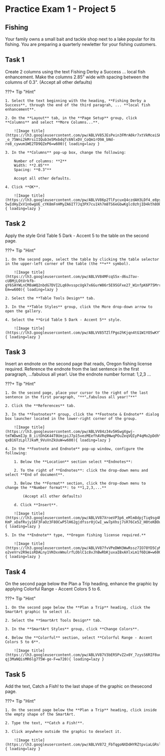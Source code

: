 # Practice Exam 1 - Project 5

## Fishing

Your family owns a small bait and tackle shop next to a lake popular for its fishing. You are preparing a quarterly newletter for your fishing customers.

## Task 1
 
Create 2 columns using the text Fishing Derby a Success … local fish enhancement. Make the columns 2.85" wide with spacing between the columns of 0.3". (Accept all other defaults)

???+ Tip "Hint"

    1. Select the text beginning with the heading, **Fishing Derby a Success**, through the end of the third paragrah, ... **local fish enhancement**.

    2. On the **Layout** tab, in the **Page Setup** group, click **Columns** and select **More Columns...**.

        ![Image title](https://lh3.googleusercontent.com/pw/ABLVV85JEsPein3FMrA0kr7xtVkMceiSHbEwbRyNZbd_btJv-_o_75Wni2kMrsiIIQub3e5MxbdqTc6NlxDV_CoQm1rO9A_bNd-re8_cywum1WE2TD9QZeP6=w600){ loading=lazy }

    3. In the **Columns** pop-up box, change the following:

        Number of columns: **2**  
        Width: **2.85"**  
        Spacing: **0.3"**

        Accept all other defaults.

    4. Click **OK**.
 
        ![Image title](https://lh3.googleusercontent.com/pw/ABLVV86p2TlFycuxQ4czdAH3LDf4_e8pyQKgGH6SF-5wIdHyZxV1n6wgUE_cYK8mFnHMyZA6IT7Jq3PX7cu1kh7m8TS6eGbwKglc0zhjID4kth8OQf4l1O0_=w600){ loading=lazy }

## Task 2

Apply the style Grid Table 5 Dark - Accent 5 to the table on the second page.

???+ Tip "Hint"

    1. On the second page, select the table by clicking the table selector in the upper-left corner of the table (the **+** symbol).
 
        ![Image title](https://lh3.googleusercontent.com/pw/ABLVV84MFcqS5x-d6uJ7av-cUBMjLOtUrkfb-gY6SAYWLnCM8aWQ2nbdG7DVI2Lq69vsspcUgk7x6GurW86r5E95GFxe27_W1nfpK6P75Mrr7wBL_NuSA-Em=w600){ loading=lazy }

    2. Select the **Table Tools Design** tab.

    3. In the **Table Styles** group, click the More drop-down arrow to open the gallery.

    4. Select the **Grid Table 5 Dark - Accent 5** style. 

        ![Image title](https://lh3.googleusercontent.com/pw/ABLVV85TZlfPgo2hKjqn4tG1W1YO5wKYTW9_certig0lAWp8ujLlePRL1pI8PBL0kDgjS3zpo8uynVgEkNlrbvhegxKydylg1cRt4_hjLiw4hBCAx31XJDV3=w600){ loading=lazy }

## Task 3

Insert an endnote on the second page that reads, Oregon fishing license required. Reference the endnote from the last sentence in the first paragraph, …fabulous all year!. Use the endnote number format: 1,2,3 …

???+ Tip "Hint"

    1. On the second page, place your cursor to the right of the last sentence in the first paragraph, "**"…fabulous all year!"**"

    2. Click the **References** tab.

    3. In the **Footnotes** group, click the **Footnote & Endnote** dialog box launcher located in the lower-right corner of the group.
 
        ![Image title](https://lh3.googleusercontent.com/pw/ABLVV84z34v5HSwgXgwj-tmTWDwmIJp_B_iitDhGK44T0UmjpiJ7p15vezMEefhAVRq9NwqPOuZeqVQIyP4qMo2pDdhYl-qxB16TzLpl7JkaM_9VuVnZkUuW=w600){ loading=lazy }

    4. In the **Footnote and Endnote** pop-up window, configure the following:
        
        1. Below the **Location** section select **Endnotes**:

        2. To the right of **Endnotes**: click the drop-down menu and select **End of document**.

        3. Below the **Format** section, click the drop-down menu to change the **Number format**: to **1,2,3,...**

            (Accept all other defaults)

        d. Click **Insert**. 

        ![Image title](https://lh3.googleusercontent.com/pw/ABLVV87XroeVP3p6_eMlm8dpjTiq9sg4RUXpKUWajN-KmP_xDafRvjy16F3FaOz3F8OCwP5lH62gjdfssr0jCwI_ww7pXhsj7sR76Ce52_H0teKBOuhFCRoo=w600){ loading=lazy }

    5. In the **Endnote** type, **Oregon fishing license required.**

        ![Image title](https://lh3.googleusercontent.com/pw/ABLVV87fvVPeDWH3WwRssz7IO78YD5CyMYCqDHbiY7I6BVfU8GMdT-o2veVrv2R9eisRDALny1VKOxxWmulrfLOblC1c8vJhBwRbKjuxaIBxAXlxLm1f6DiW=w600){ loading=lazy }

## Task 4

On the second page below the Plan a Trip heading, enhance the graphic by applying Colorful Range - Accent Colors 5 to 6.

???+ Tip "Hint"

    1. On the second page below the **Plan a Trip** heading, click the SmartArt graphic to select it.

    2. Select the **SmartArt Tools Design** tab.

    3. In the **SmartArt Styles** group, click **Change Colors**.

    4. Below the **Colorful** section, select **Colorful Range - Accent Colors 5 to 6**.

        ![Image title](https://lh3.googleusercontent.com/pw/ABLVV87V3bER5PvZ2x0Y_7zysS6RIF8uoqTvmVWNO6gvUZiyGtNLU_GGIY4xqtl38CwrLNFwGPEc5u4UqdSXBdHNX4gTQd2S-qj3MaNQisMR6lg7T5W-ge-F=w720){ loading=lazy }


## Task 5

Add the text, Catch a Fish! to the last shape of the graphic on thesecond page.

???+ Tip "Hint"

    1. On the second page below the **Plan a Trip** heading, click inside the empty shape of the SmartArt.

    2. Type the text, **Catch a Fish!**.

    3. Click anywhere outside the graphic to deselect it.
 
        ![Image title](https://lh3.googleusercontent.com/pw/ABLVV872_FbTqgoNXDdHYRZtpviaLGRslnqToKc2b_Zyqa88zp5quLhHIqrJNSVrZgaf9MkbnrQZPN16x_Hoj97NiGdKirGq3FV887XxULdBiBIiYHCGB8A8=w600){ loading=lazy }